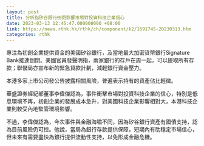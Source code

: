 ```yaml
---
layout: post
title: 分析指矽谷銀行倒閉影響市場對投資科技企業信心
date: 2023-03-13 12:46:47.000000000 +08:00
link: https://news.rthk.hk/rthk/ch/component/k2/1691745-20230313.htm
categories: rthk
---
```


專注為初創企業提供資金的美國矽谷銀行，及當地最大加密貨幣銀行Signature Bank接連倒閉。美國官員發聲明指，兩家銀行的存戶在周一起，可以提取所有存款；聯儲局亦宣布新的緊急貸款計劃，減輕銀行資金壓力。

本港多家上市公司發公告披露相關風險，普遍表示持有的資產佔比輕微。

華盛證券經紀部董事李偉傑認為，事件衝擊市場對投資科技企業的信心，特別是低息環境不再，初創企業的發展成本急升，對美國科技企業影響相對大，本港科技企業則較受內地監管環境影響。

不過，李偉傑認為，今次事件與金融海嘯不同，因為矽谷銀行資產有國債支持，認為目前風險仍可控。他說，當局為銀行存款提供保障，短期內有助穩定市場信心，但未來有需要盡快為銀行提供流動性支持，以免形成金融危機。
